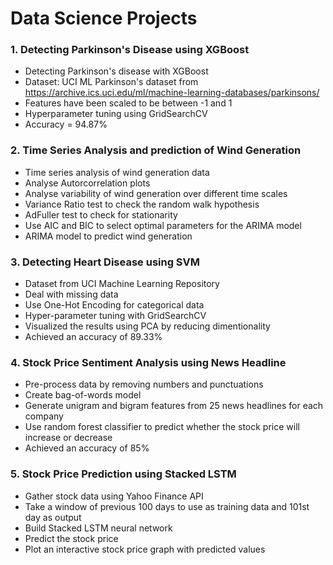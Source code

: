 # Data Science Projects

### 1. Detecting Parkinson's Disease using XGBoost

  - Detecting Parkinson's disease with XGBoost
  - Dataset: UCI ML Parkinson's dataset from https://archive.ics.uci.edu/ml/machine-learning-databases/parkinsons/
  - Features have been scaled to be between -1 and 1
  - Hyperparameter tuning using GridSearchCV
  - Accuracy = 94.87%
  
### 2. Time Series Analysis and prediction of Wind Generation
  
  - Time series analysis of wind generation data
  - Analyse Autorcorrelation plots
  - Analyse variability of wind generation over different time scales
  - Variance Ratio test to check the random walk hypothesis
  - AdFuller test to check for stationarity
  - Use AIC and BIC to select optimal parameters for the ARIMA model
  - ARIMA model to predict wind generation
  
### 3. Detecting Heart Disease using SVM

  - Dataset from UCI Machine Learning Repository
  - Deal with missing data
  - Use One-Hot Encoding for categorical data
  - Hyper-parameter tuning with GridSearchCV
  - Visualized the results using PCA by reducing dimentionality
  - Achieved an accuracy of 89.33%

### 4. Stock Price Sentiment Analysis using News Headline

  - Pre-process data by removing numbers and punctuations 
  - Create bag-of-words model  
  - Generate unigram and bigram features from 25 news headlines for each company 
  - Use random forest classifier to predict whether the stock price will increase or decrease
  - Achieved an accuracy of 85%

### 5. Stock Price Prediction using Stacked LSTM

  - Gather stock data using Yahoo Finance API
  - Take a window of previous 100 days to use as training data and 101st day as output
  - Build Stacked LSTM neural network
  - Predict the stock price
  - Plot an interactive stock price graph with predicted values
 
